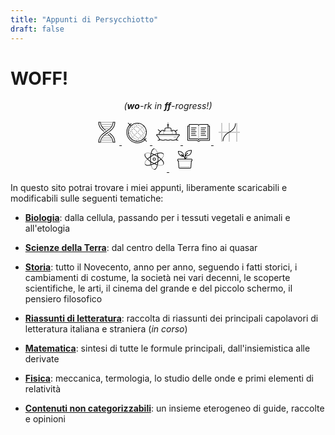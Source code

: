```yaml
---
title: "Appunti di Persycchiotto"
draft: false
---
```


# **WOFF!** 
<p align="center"><i>(<b>wo</b>-rk in <b>ff</b>-rogress!)</i></p>


<div style="margin-left: auto; margin-right:auto; width: 50%; text-align: center;">
    <a href="/biologia">
        <svg xmlns="http://www.w3.org/2000/svg" x="0px" y="0px"
     width="40" height="40"
     viewBox="0 0 80 80"
     style="fill:#000000;">    <path d="M 12.996094 7 L 13.019531 8.0234375 C 13.378531 22.722437 21.283719 31.136813 30.511719 38.132812 C 31.077719 37.718812 31.644891 37.31025 32.212891 36.90625 C 23.389891 30.28225 15.746594 22.424 15.058594 9 L 19.066406 9 C 19.787406 21.154 27.006969 28.141328 35.667969 34.486328 C 35.781969 34.407328 35.897719 34.328047 36.011719 34.248047 C 36.481719 33.922047 36.944203 33.600344 37.408203 33.277344 C 28.686203 26.947344 21.388437 20.066703 21.023438 7.9707031 L 20.992188 7 L 12.996094 7 z M 24 7 A 1 1 0 0 0 23 8 A 1 1 0 0 0 24 9 A 1 1 0 0 0 25 8 A 1 1 0 0 0 24 7 z M 28 7 A 1 1 0 0 0 27 8 A 1 1 0 0 0 28 9 A 1 1 0 0 0 29 8 A 1 1 0 0 0 28 7 z M 32 7 A 1 1 0 0 0 31 8 A 1 1 0 0 0 32 9 A 1 1 0 0 0 33 8 A 1 1 0 0 0 32 7 z M 36 7 A 1 1 0 0 0 35 8 A 1 1 0 0 0 36 9 A 1 1 0 0 0 37 8 A 1 1 0 0 0 36 7 z M 40 7 A 1 1 0 0 0 39 8 A 1 1 0 0 0 40 9 A 1 1 0 0 0 41 8 A 1 1 0 0 0 40 7 z M 44 7 A 1 1 0 0 0 43 8 A 1 1 0 0 0 44 9 A 1 1 0 0 0 45 8 A 1 1 0 0 0 44 7 z M 48 7 A 1 1 0 0 0 47 8 A 1 1 0 0 0 48 9 A 1 1 0 0 0 49 8 A 1 1 0 0 0 48 7 z M 52 7 A 1 1 0 0 0 51 8 A 1 1 0 0 0 52 9 A 1 1 0 0 0 53 8 A 1 1 0 0 0 52 7 z M 56 7 A 1 1 0 0 0 55 8 A 1 1 0 0 0 56 9 A 1 1 0 0 0 57 8 A 1 1 0 0 0 56 7 z M 59.007812 7 L 58.978516 7.9707031 C 58.761884 15.140859 56.196109 20.361137 52.308594 24.818359 C 48.421079 29.275581 43.181066 32.925986 37.720703 36.712891 C 31.858519 40.778518 25.821907 44.952917 21.160156 50.447266 C 16.498405 55.941614 13.245376 62.792912 13.021484 71.976562 L 12.996094 73 L 20.992188 73 L 21.021484 72.029297 C 21.238116 64.859141 23.803891 59.638863 27.691406 55.181641 C 31.578921 50.724419 36.820887 47.074014 42.28125 43.287109 C 48.142923 39.221489 54.178224 35.047079 58.839844 29.552734 C 63.501463 24.05839 66.754624 17.207088 66.978516 8.0234375 L 67.003906 7 L 59.007812 7 z M 60.863281 9 L 64.867188 9 C 64.440539 17.183986 61.561556 23.252032 57.314453 28.257812 C 52.882073 33.481969 47.001952 37.577198 41.140625 41.642578 C 35.679988 45.429673 30.300532 49.14916 26.185547 53.867188 C 22.256081 58.372509 19.576941 63.877916 19.136719 71 L 15.132812 71 C 15.559462 62.816014 18.43833 56.747965 22.685547 51.742188 C 27.118046 46.518036 32.997559 42.422794 38.859375 38.357422 C 44.320012 34.570327 49.701421 30.850841 53.816406 26.132812 C 57.745865 21.627501 60.42305 16.122064 60.863281 9 z M 26 14 A 1 1 0 0 0 25 15 A 1 1 0 0 0 26 16 A 1 1 0 0 0 27 15 A 1 1 0 0 0 26 14 z M 30 14 A 1 1 0 0 0 29 15 A 1 1 0 0 0 30 16 A 1 1 0 0 0 31 15 A 1 1 0 0 0 30 14 z M 34 14 A 1 1 0 0 0 33 15 A 1 1 0 0 0 34 16 A 1 1 0 0 0 35 15 A 1 1 0 0 0 34 14 z M 38 14 A 1 1 0 0 0 37 15 A 1 1 0 0 0 38 16 A 1 1 0 0 0 39 15 A 1 1 0 0 0 38 14 z M 42 14 A 1 1 0 0 0 41 15 A 1 1 0 0 0 42 16 A 1 1 0 0 0 43 15 A 1 1 0 0 0 42 14 z M 46 14 A 1 1 0 0 0 45 15 A 1 1 0 0 0 46 16 A 1 1 0 0 0 47 15 A 1 1 0 0 0 46 14 z M 50 14 A 1 1 0 0 0 49 15 A 1 1 0 0 0 50 16 A 1 1 0 0 0 51 15 A 1 1 0 0 0 50 14 z M 54 14 A 1 1 0 0 0 53 15 A 1 1 0 0 0 54 16 A 1 1 0 0 0 55 15 A 1 1 0 0 0 54 14 z M 28 21 A 1 1 0 0 0 27 22 A 1 1 0 0 0 28 23 A 1 1 0 0 0 29 22 A 1 1 0 0 0 28 21 z M 32 21 A 1 1 0 0 0 31 22 A 1 1 0 0 0 32 23 A 1 1 0 0 0 33 22 A 1 1 0 0 0 32 21 z M 36 21 A 1 1 0 0 0 35 22 A 1 1 0 0 0 36 23 A 1 1 0 0 0 37 22 A 1 1 0 0 0 36 21 z M 40 21 A 1 1 0 0 0 39 22 A 1 1 0 0 0 40 23 A 1 1 0 0 0 41 22 A 1 1 0 0 0 40 21 z M 44 21 A 1 1 0 0 0 43 22 A 1 1 0 0 0 44 23 A 1 1 0 0 0 45 22 A 1 1 0 0 0 44 21 z M 48 21 A 1 1 0 0 0 47 22 A 1 1 0 0 0 48 23 A 1 1 0 0 0 49 22 A 1 1 0 0 0 48 21 z M 52 21 A 1 1 0 0 0 51 22 A 1 1 0 0 0 52 23 A 1 1 0 0 0 53 22 A 1 1 0 0 0 52 21 z M 36 28 A 1 1 0 0 0 35 29 A 1 1 0 0 0 36 30 A 1 1 0 0 0 37 29 A 1 1 0 0 0 36 28 z M 40 28 A 1 1 0 0 0 39 29 A 1 1 0 0 0 40 30 A 1 1 0 0 0 41 29 A 1 1 0 0 0 40 28 z M 44 28 A 1 1 0 0 0 43 29 A 1 1 0 0 0 44 30 A 1 1 0 0 0 45 29 A 1 1 0 0 0 44 28 z M 49.488281 41.867188 C 48.922281 42.281188 48.355109 42.68975 47.787109 43.09375 C 56.610109 49.71775 64.253406 57.576 64.941406 71 L 60.933594 71 C 60.212594 58.846 52.993031 51.858672 44.332031 45.513672 C 44.218031 45.592672 44.102281 45.671953 43.988281 45.751953 C 43.518281 46.077953 43.055797 46.399656 42.591797 46.722656 C 51.313797 53.052656 58.611563 59.933297 58.976562 72.029297 L 59.007812 73 L 67.003906 73 L 66.980469 71.976562 C 66.621469 57.277563 58.716281 48.863188 49.488281 41.867188 z M 36 50 A 1 1 0 0 0 35 51 A 1 1 0 0 0 36 52 A 1 1 0 0 0 37 51 A 1 1 0 0 0 36 50 z M 40 50 A 1 1 0 0 0 39 51 A 1 1 0 0 0 40 52 A 1 1 0 0 0 41 51 A 1 1 0 0 0 40 50 z M 44 50 A 1 1 0 0 0 43 51 A 1 1 0 0 0 44 52 A 1 1 0 0 0 45 51 A 1 1 0 0 0 44 50 z M 28 57 A 1 1 0 0 0 27 58 A 1 1 0 0 0 28 59 A 1 1 0 0 0 29 58 A 1 1 0 0 0 28 57 z M 32 57 A 1 1 0 0 0 31 58 A 1 1 0 0 0 32 59 A 1 1 0 0 0 33 58 A 1 1 0 0 0 32 57 z M 36 57 A 1 1 0 0 0 35 58 A 1 1 0 0 0 36 59 A 1 1 0 0 0 37 58 A 1 1 0 0 0 36 57 z M 40 57 A 1 1 0 0 0 39 58 A 1 1 0 0 0 40 59 A 1 1 0 0 0 41 58 A 1 1 0 0 0 40 57 z M 44 57 A 1 1 0 0 0 43 58 A 1 1 0 0 0 44 59 A 1 1 0 0 0 45 58 A 1 1 0 0 0 44 57 z M 48 57 A 1 1 0 0 0 47 58 A 1 1 0 0 0 48 59 A 1 1 0 0 0 49 58 A 1 1 0 0 0 48 57 z M 52 57 A 1 1 0 0 0 51 58 A 1 1 0 0 0 52 59 A 1 1 0 0 0 53 58 A 1 1 0 0 0 52 57 z M 26 64 A 1 1 0 0 0 25 65 A 1 1 0 0 0 26 66 A 1 1 0 0 0 27 65 A 1 1 0 0 0 26 64 z M 30 64 A 1 1 0 0 0 29 65 A 1 1 0 0 0 30 66 A 1 1 0 0 0 31 65 A 1 1 0 0 0 30 64 z M 34 64 A 1 1 0 0 0 33 65 A 1 1 0 0 0 34 66 A 1 1 0 0 0 35 65 A 1 1 0 0 0 34 64 z M 38 64 A 1 1 0 0 0 37 65 A 1 1 0 0 0 38 66 A 1 1 0 0 0 39 65 A 1 1 0 0 0 38 64 z M 42 64 A 1 1 0 0 0 41 65 A 1 1 0 0 0 42 66 A 1 1 0 0 0 43 65 A 1 1 0 0 0 42 64 z M 46 64 A 1 1 0 0 0 45 65 A 1 1 0 0 0 46 66 A 1 1 0 0 0 47 65 A 1 1 0 0 0 46 64 z M 50 64 A 1 1 0 0 0 49 65 A 1 1 0 0 0 50 66 A 1 1 0 0 0 51 65 A 1 1 0 0 0 50 64 z M 54 64 A 1 1 0 0 0 53 65 A 1 1 0 0 0 54 66 A 1 1 0 0 0 55 65 A 1 1 0 0 0 54 64 z M 24 71 A 1 1 0 0 0 23 72 A 1 1 0 0 0 24 73 A 1 1 0 0 0 25 72 A 1 1 0 0 0 24 71 z M 28 71 A 1 1 0 0 0 27 72 A 1 1 0 0 0 28 73 A 1 1 0 0 0 29 72 A 1 1 0 0 0 28 71 z M 32 71 A 1 1 0 0 0 31 72 A 1 1 0 0 0 32 73 A 1 1 0 0 0 33 72 A 1 1 0 0 0 32 71 z M 36 71 A 1 1 0 0 0 35 72 A 1 1 0 0 0 36 73 A 1 1 0 0 0 37 72 A 1 1 0 0 0 36 71 z M 40 71 A 1 1 0 0 0 39 72 A 1 1 0 0 0 40 73 A 1 1 0 0 0 41 72 A 1 1 0 0 0 40 71 z M 44 71 A 1 1 0 0 0 43 72 A 1 1 0 0 0 44 73 A 1 1 0 0 0 45 72 A 1 1 0 0 0 44 71 z M 48 71 A 1 1 0 0 0 47 72 A 1 1 0 0 0 48 73 A 1 1 0 0 0 49 72 A 1 1 0 0 0 48 71 z M 52 71 A 1 1 0 0 0 51 72 A 1 1 0 0 0 52 73 A 1 1 0 0 0 53 72 A 1 1 0 0 0 52 71 z M 56 71 A 1 1 0 0 0 55 72 A 1 1 0 0 0 56 73 A 1 1 0 0 0 57 72 A 1 1 0 0 0 56 71 z"></path></svg>     
    </a>  
    <a href="/scienze-della-terra" style="margin-left:5px;">        
        <svg xmlns="http://www.w3.org/2000/svg" x="0px" y="0px"
     width="40" height="40"
     viewBox="0 0 80 80"
     style="fill:#000000;"><g id="surface1"><path style=" " d="M 10.707031 9.292969 L 9.292969 10.707031 L 14.566406 15.980469 C 8.644531 22.25 5 30.699219 5 40 C 5 59.320313 20.679688 75 40 75 C 49.300781 75 57.75 71.355469 64.019531 65.433594 L 69.292969 70.707031 L 70.707031 69.292969 L 65.433594 64.019531 C 66.710938 62.667969 67.890625 61.222656 68.941406 59.679688 L 67.292969 58.554688 C 66.3125 59.992188 65.207031 61.339844 64.019531 62.605469 L 61.898438 60.484375 C 66.917969 55.121094 70 47.917969 70 40 C 70 23.441406 56.558594 10 40 10 C 32.082031 10 24.878906 13.082031 19.515625 18.101563 L 17.394531 15.980469 C 18.660156 14.792969 20.007813 13.6875 21.445313 12.707031 L 20.320313 11.058594 C 18.777344 12.109375 17.332031 13.289063 15.980469 14.566406 Z M 40 12 C 40.851563 12 41.695313 12.042969 42.53125 12.121094 C 42.203125 12.292969 42 12.632813 42 13 C 42 13.550781 42.449219 14 43 14 C 43.550781 14 44 13.550781 44 13 C 44 12.710938 43.871094 12.433594 43.652344 12.246094 C 56.199219 13.875 66.121094 23.796875 67.753906 36.34375 C 67.566406 36.125 67.289063 36 67 36 C 66.449219 36 66 36.449219 66 37 C 66 37.550781 66.449219 38 67 38 C 67.367188 38 67.707031 37.796875 67.878906 37.46875 C 67.957031 38.304688 68 39.148438 68 40 C 68 55.476563 55.476563 68 40 68 C 39.148438 68 38.304688 67.957031 37.46875 67.878906 C 37.796875 67.707031 38 67.367188 38 67 C 38 66.449219 37.550781 66 37 66 C 36.449219 66 36 66.449219 36 67 C 36 67.289063 36.128906 67.566406 36.347656 67.753906 C 23.800781 66.125 13.878906 56.203125 12.246094 43.65625 C 12.433594 43.875 12.710938 44 13 44 C 13.550781 44 14 43.550781 14 43 C 14 42.449219 13.550781 42 13 42 C 12.632813 42 12.292969 42.203125 12.121094 42.53125 C 12.042969 41.695313 12 40.851563 12 40 C 12 24.523438 24.523438 12 40 12 Z M 35 14 C 34.449219 14 34 14.449219 34 15 C 34 15.550781 34.449219 16 35 16 C 35.550781 16 36 15.550781 36 15 C 36 14.449219 35.550781 14 35 14 Z M 40 15 C 39.449219 15 39 15.449219 39 16 C 39 16.550781 39.449219 17 40 17 C 40.550781 17 41 16.550781 41 16 C 41 15.449219 40.550781 15 40 15 Z M 44.191406 16.984375 C 43.640625 16.984375 43.191406 17.433594 43.191406 17.984375 C 43.191406 18.539063 43.640625 18.984375 44.191406 18.984375 C 44.742188 18.984375 45.191406 18.539063 45.191406 17.984375 C 45.191406 17.433594 44.742188 16.984375 44.191406 16.984375 Z M 15.980469 17.394531 L 18.101563 19.515625 C 13.082031 24.878906 10 32.082031 10 40 C 10 56.558594 23.441406 70 40 70 C 47.917969 70 55.121094 66.917969 60.484375 61.898438 L 62.605469 64.019531 C 56.699219 69.582031 48.757813 73 40 73 C 21.761719 73 7 58.238281 7 40 C 7 31.242188 10.417969 23.300781 15.980469 17.394531 Z M 25 18 C 24.449219 18 24 18.449219 24 19 C 24 19.550781 24.449219 20 25 20 C 25.550781 20 26 19.550781 26 19 C 26 18.449219 25.550781 18 25 18 Z M 37 18 C 36.449219 18 36 18.449219 36 19 C 36 19.550781 36.449219 20 37 20 C 37.550781 20 38 19.550781 38 19 C 38 18.449219 37.550781 18 37 18 Z M 48.191406 18.984375 C 47.640625 18.984375 47.191406 19.433594 47.191406 19.984375 C 47.191406 20.539063 47.640625 20.984375 48.191406 20.984375 C 48.742188 20.984375 49.191406 20.539063 49.191406 19.984375 C 49.191406 19.433594 48.742188 18.984375 48.191406 18.984375 Z M 30 19 C 29.449219 19 29 19.449219 29 20 C 29 20.550781 29.449219 21 30 21 C 30.550781 21 31 20.550781 31 20 C 31 19.449219 30.550781 19 30 19 Z M 52.191406 20.984375 C 51.640625 20.984375 51.191406 21.433594 51.191406 21.984375 C 51.191406 22.539063 51.640625 22.984375 52.191406 22.984375 C 52.742188 22.984375 53.191406 22.539063 53.191406 21.984375 C 53.191406 21.433594 52.742188 20.984375 52.191406 20.984375 Z M 22 21 C 21.449219 21 21 21.449219 21 22 C 21 22.550781 21.449219 23 22 23 C 22.550781 23 23 22.550781 23 22 C 23 21.449219 22.550781 21 22 21 Z M 34 21 C 33.449219 21 33 21.449219 33 22 C 33 22.550781 33.449219 23 34 23 C 34.550781 23 35 22.550781 35 22 C 35 21.449219 34.550781 21 34 21 Z M 58 21 C 57.449219 21 57 21.449219 57 22 C 57 22.550781 57.449219 23 58 23 C 58.550781 23 59 22.550781 59 22 C 59 21.449219 58.550781 21 58 21 Z M 39 22 C 38.449219 22 38 22.449219 38 23 C 38 23.550781 38.449219 24 39 24 C 39.550781 24 40 23.550781 40 23 C 40 22.449219 39.550781 22 39 22 Z M 19 24 C 18.449219 24 18 24.449219 18 25 C 18 25.550781 18.449219 26 19 26 C 19.550781 26 20 25.550781 20 25 C 20 24.449219 19.550781 24 19 24 Z M 25 24 C 24.449219 24 24 24.449219 24 25 C 24 25.550781 24.449219 26 25 26 C 25.550781 26 26 25.550781 26 25 C 26 24.449219 25.550781 24 25 24 Z M 31 24 C 30.449219 24 30 24.449219 30 25 C 30 25.550781 30.449219 26 31 26 C 31.550781 26 32 25.550781 32 25 C 32 24.449219 31.550781 24 31 24 Z M 43 24 C 42.449219 24 42 24.449219 42 25 C 42 25.550781 42.449219 26 43 26 C 43.550781 26 44 25.550781 44 25 C 44 24.449219 43.550781 24 43 24 Z M 55 24 C 54.449219 24 54 24.449219 54 25 C 54 25.550781 54.449219 26 55 26 C 55.550781 26 56 25.550781 56 25 C 56 24.449219 55.550781 24 55 24 Z M 46.191406 26.984375 C 45.640625 26.984375 45.191406 27.433594 45.191406 27.984375 C 45.191406 28.539063 45.640625 28.984375 46.191406 28.984375 C 46.742188 28.984375 47.191406 28.539063 47.191406 27.984375 C 47.191406 27.433594 46.742188 26.984375 46.191406 26.984375 Z M 28 27 C 27.449219 27 27 27.449219 27 28 C 27 28.550781 27.449219 29 28 29 C 28.550781 29 29 28.550781 29 28 C 29 27.449219 28.550781 27 28 27 Z M 52 27 C 51.449219 27 51 27.449219 51 28 C 51 28.550781 51.449219 29 52 29 C 52.550781 29 53 28.550781 53 28 C 53 27.449219 52.550781 27 52 27 Z M 58 27 C 57.449219 27 57 27.449219 57 28 C 57 28.550781 57.449219 29 58 29 C 58.550781 29 59 28.550781 59 28 C 59 27.449219 58.550781 27 58 27 Z M 20 29 C 19.449219 29 19 29.449219 19 30 C 19 30.550781 19.449219 31 20 31 C 20.550781 31 21 30.550781 21 30 C 21 29.449219 20.550781 29 20 29 Z M 25 30 C 24.449219 30 24 30.449219 24 31 C 24 31.550781 24.449219 32 25 32 C 25.550781 32 26 31.550781 26 31 C 26 30.449219 25.550781 30 25 30 Z M 31 30 C 30.449219 30 30 30.449219 30 31 C 30 31.550781 30.449219 32 31 32 C 31.550781 32 32 31.550781 32 31 C 32 30.449219 31.550781 30 31 30 Z M 49 30 C 48.449219 30 48 30.449219 48 31 C 48 31.550781 48.449219 32 49 32 C 49.550781 32 50 31.550781 50 31 C 50 30.449219 49.550781 30 49 30 Z M 60 31 C 59.449219 31 59 31.449219 59 32 C 59 32.550781 59.449219 33 60 33 C 60.550781 33 61 32.550781 61 32 C 61 31.449219 60.550781 31 60 31 Z M 15 33 C 14.449219 33 14 33.449219 14 34 C 14 34.550781 14.449219 35 15 35 C 15.550781 35 16 34.550781 16 34 C 16 33.449219 15.550781 33 15 33 Z M 22 33 C 21.449219 33 21 33.449219 21 34 C 21 34.550781 21.449219 35 22 35 C 22.550781 35 23 34.550781 23 34 C 23 33.449219 22.550781 33 22 33 Z M 34 33 C 33.449219 33 33 33.449219 33 34 C 33 34.550781 33.449219 35 34 35 C 34.550781 35 35 34.550781 35 34 C 35 33.449219 34.550781 33 34 33 Z M 46 33 C 45.449219 33 45 33.449219 45 34 C 45 34.550781 45.449219 35 46 35 C 46.550781 35 47 34.550781 47 34 C 47 33.449219 46.550781 33 46 33 Z M 52 33 C 51.449219 33 51 33.449219 51 34 C 51 34.550781 51.449219 35 52 35 C 52.550781 35 53 34.550781 53 34 C 53 33.449219 52.550781 33 52 33 Z M 62 35 C 61.449219 35 61 35.449219 61 36 C 61 36.550781 61.449219 37 62 37 C 62.550781 37 63 36.550781 63 36 C 63 35.449219 62.550781 35 62 35 Z M 19 36 C 18.449219 36 18 36.449219 18 37 C 18 37.550781 18.449219 38 19 38 C 19.550781 38 20 37.550781 20 37 C 20 36.449219 19.550781 36 19 36 Z M 37 36 C 36.449219 36 36 36.449219 36 37 C 36 37.550781 36.449219 38 37 38 C 37.550781 38 38 37.550781 38 37 C 38 36.449219 37.550781 36 37 36 Z M 43 36 C 42.449219 36 42 36.449219 42 37 C 42 37.550781 42.449219 38 43 38 C 43.550781 38 44 37.550781 44 37 C 44 36.449219 43.550781 36 43 36 Z M 55 36 C 54.449219 36 54 36.449219 54 37 C 54 37.550781 54.449219 38 55 38 C 55.550781 38 56 37.550781 56 37 C 56 36.449219 55.550781 36 55 36 Z M 23 38 C 22.449219 38 22 38.449219 22 39 C 22 39.550781 22.449219 40 23 40 C 23.550781 40 24 39.550781 24 39 C 24 38.449219 23.550781 38 23 38 Z M 16 39 C 15.449219 39 15 39.449219 15 40 C 15 40.550781 15.449219 41 16 41 C 16.550781 41 17 40.550781 17 40 C 17 39.449219 16.550781 39 16 39 Z M 40 39 C 39.449219 39 39 39.449219 39 40 C 39 40.550781 39.449219 41 40 41 C 40.550781 41 41 40.550781 41 40 C 41 39.449219 40.550781 39 40 39 Z M 64 39 C 63.449219 39 63 39.449219 63 40 C 63 40.550781 63.449219 41 64 41 C 64.550781 41 65 40.550781 65 40 C 65 39.449219 64.550781 39 64 39 Z M 57 40 C 56.449219 40 56 40.449219 56 41 C 56 41.550781 56.449219 42 57 42 C 57.550781 42 58 41.550781 58 41 C 58 40.449219 57.550781 40 57 40 Z M 25 42 C 24.449219 42 24 42.449219 24 43 C 24 43.550781 24.449219 44 25 44 C 25.550781 44 26 43.550781 26 43 C 26 42.449219 25.550781 42 25 42 Z M 37 42 C 36.449219 42 36 42.449219 36 43 C 36 43.550781 36.449219 44 37 44 C 37.550781 44 38 43.550781 38 43 C 38 42.449219 37.550781 42 37 42 Z M 43 42 C 42.449219 42 42 42.449219 42 43 C 42 43.550781 42.449219 44 43 44 C 43.550781 44 44 43.550781 44 43 C 44 42.449219 43.550781 42 43 42 Z M 61 42 C 60.449219 42 60 42.449219 60 43 C 60 43.550781 60.449219 44 61 44 C 61.550781 44 62 43.550781 62 43 C 62 42.449219 61.550781 42 61 42 Z M 18 43 C 17.449219 43 17 43.449219 17 44 C 17 44.550781 17.449219 45 18 45 C 18.550781 45 19 44.550781 19 44 C 19 43.449219 18.550781 43 18 43 Z M 28 45 C 27.449219 45 27 45.449219 27 46 C 27 46.550781 27.449219 47 28 47 C 28.550781 47 29 46.550781 29 46 C 29 45.449219 28.550781 45 28 45 Z M 34 45 C 33.449219 45 33 45.449219 33 46 C 33 46.550781 33.449219 47 34 47 C 34.550781 47 35 46.550781 35 46 C 35 45.449219 34.550781 45 34 45 Z M 46 45 C 45.449219 45 45 45.449219 45 46 C 45 46.550781 45.449219 47 46 47 C 46.550781 47 47 46.550781 47 46 C 47 45.449219 46.550781 45 46 45 Z M 58 45 C 57.449219 45 57 45.449219 57 46 C 57 46.550781 57.449219 47 58 47 C 58.550781 47 59 46.550781 59 46 C 59 45.449219 58.550781 45 58 45 Z M 65 45 C 64.449219 45 64 45.449219 64 46 C 64 46.550781 64.449219 47 65 47 C 65.550781 47 66 46.550781 66 46 C 66 45.449219 65.550781 45 65 45 Z M 20 47 C 19.449219 47 19 47.449219 19 48 C 19 48.550781 19.449219 49 20 49 C 20.550781 49 21 48.550781 21 48 C 21 47.449219 20.550781 47 20 47 Z M 31 48 C 30.449219 48 30 48.449219 30 49 C 30 49.550781 30.449219 50 31 50 C 31.550781 50 32 49.550781 32 49 C 32 48.449219 31.550781 48 31 48 Z M 49 48 C 48.449219 48 48 48.449219 48 49 C 48 49.550781 48.449219 50 49 50 C 49.550781 50 50 49.550781 50 49 C 50 48.449219 49.550781 48 49 48 Z M 55 48 C 54.449219 48 54 48.449219 54 49 C 54 49.550781 54.449219 50 55 50 C 55.550781 50 56 49.550781 56 49 C 56 48.449219 55.550781 48 55 48 Z M 60 49 C 59.449219 49 59 49.449219 59 50 C 59 50.550781 59.449219 51 60 51 C 60.550781 51 61 50.550781 61 50 C 61 49.449219 60.550781 49 60 49 Z M 22 51 C 21.449219 51 21 51.449219 21 52 C 21 52.550781 21.449219 53 22 53 C 22.550781 53 23 52.550781 23 52 C 23 51.449219 22.550781 51 22 51 Z M 28 51 C 27.449219 51 27 51.449219 27 52 C 27 52.550781 27.449219 53 28 53 C 28.550781 53 29 52.550781 29 52 C 29 51.449219 28.550781 51 28 51 Z M 52 51 C 51.449219 51 51 51.449219 51 52 C 51 52.550781 51.449219 53 52 53 C 52.550781 53 53 52.550781 53 52 C 53 51.449219 52.550781 51 52 51 Z M 33.808594 51.015625 C 33.257813 51.015625 32.808594 51.460938 32.808594 52.015625 C 32.808594 52.566406 33.257813 53.015625 33.808594 53.015625 C 34.359375 53.015625 34.808594 52.566406 34.808594 52.015625 C 34.808594 51.460938 34.359375 51.015625 33.808594 51.015625 Z M 25 54 C 24.449219 54 24 54.449219 24 55 C 24 55.550781 24.449219 56 25 56 C 25.550781 56 26 55.550781 26 55 C 26 54.449219 25.550781 54 25 54 Z M 37 54 C 36.449219 54 36 54.449219 36 55 C 36 55.550781 36.449219 56 37 56 C 37.550781 56 38 55.550781 38 55 C 38 54.449219 37.550781 54 37 54 Z M 49 54 C 48.449219 54 48 54.449219 48 55 C 48 55.550781 48.449219 56 49 56 C 49.550781 56 50 55.550781 50 55 C 50 54.449219 49.550781 54 49 54 Z M 55 54 C 54.449219 54 54 54.449219 54 55 C 54 55.550781 54.449219 56 55 56 C 55.550781 56 56 55.550781 56 55 C 56 54.449219 55.550781 54 55 54 Z M 61 54 C 60.449219 54 60 54.449219 60 55 C 60 55.550781 60.449219 56 61 56 C 61.550781 56 62 55.550781 62 55 C 62 54.449219 61.550781 54 61 54 Z M 41 56 C 40.449219 56 40 56.449219 40 57 C 40 57.550781 40.449219 58 41 58 C 41.550781 58 42 57.550781 42 57 C 42 56.449219 41.550781 56 41 56 Z M 22 57 C 21.449219 57 21 57.449219 21 58 C 21 58.550781 21.449219 59 22 59 C 22.550781 59 23 58.550781 23 58 C 23 57.449219 22.550781 57 22 57 Z M 46 57 C 45.449219 57 45 57.449219 45 58 C 45 58.550781 45.449219 59 46 59 C 46.550781 59 47 58.550781 47 58 C 47 57.449219 46.550781 57 46 57 Z M 58 57 C 57.449219 57 57 57.449219 57 58 C 57 58.550781 57.449219 59 58 59 C 58.550781 59 59 58.550781 59 58 C 59 57.449219 58.550781 57 58 57 Z M 27.808594 57.015625 C 27.257813 57.015625 26.808594 57.460938 26.808594 58.015625 C 26.808594 58.566406 27.257813 59.015625 27.808594 59.015625 C 28.359375 59.015625 28.808594 58.566406 28.808594 58.015625 C 28.808594 57.460938 28.359375 57.015625 27.808594 57.015625 Z M 50 59 C 49.449219 59 49 59.449219 49 60 C 49 60.550781 49.449219 61 50 61 C 50.550781 61 51 60.550781 51 60 C 51 59.449219 50.550781 59 50 59 Z M 31.808594 59.015625 C 31.257813 59.015625 30.808594 59.460938 30.808594 60.015625 C 30.808594 60.566406 31.257813 61.015625 31.808594 61.015625 C 32.359375 61.015625 32.808594 60.566406 32.808594 60.015625 C 32.808594 59.460938 32.359375 59.015625 31.808594 59.015625 Z M 43 60 C 42.449219 60 42 60.449219 42 61 C 42 61.550781 42.449219 62 43 62 C 43.550781 62 44 61.550781 44 61 C 44 60.449219 43.550781 60 43 60 Z M 55 60 C 54.449219 60 54 60.449219 54 61 C 54 61.550781 54.449219 62 55 62 C 55.550781 62 56 61.550781 56 61 C 56 60.449219 55.550781 60 55 60 Z M 35.808594 61.015625 C 35.257813 61.015625 34.808594 61.460938 34.808594 62.015625 C 34.808594 62.566406 35.257813 63.015625 35.808594 63.015625 C 36.359375 63.015625 36.808594 62.566406 36.808594 62.015625 C 36.808594 61.460938 36.359375 61.015625 35.808594 61.015625 Z M 40 63 C 39.449219 63 39 63.449219 39 64 C 39 64.550781 39.449219 65 40 65 C 40.550781 65 41 64.550781 41 64 C 41 63.449219 40.550781 63 40 63 Z M 45 64 C 44.449219 64 44 64.449219 44 65 C 44 65.550781 44.449219 66 45 66 C 45.550781 66 46 65.550781 46 65 C 46 64.449219 45.550781 64 45 64 Z "></path></g></svg>          
    </a>
    <a href="/storia" style="margin-left:5px;">        
        <svg xmlns="http://www.w3.org/2000/svg" x="0px" y="0px"
     width="40" height="40"
     viewBox="0 0 80 80"
     style="fill:#000000;"><g id="surface1"><path style=" " d="M 40 8 C 39.449219 8 39 8.449219 39 9 C 39 9.550781 39.449219 10 40 10 C 40.550781 10 41 9.550781 41 9 C 41 8.449219 40.550781 8 40 8 Z M 39 12 L 39 15 L 37 15 L 37 17 L 39 17 L 39 19 L 38 19 L 38 21 L 39 21 L 39 25 L 34 25 C 31.25 25 29 27.25 29 30 L 29 35 L 27 35 L 27 33 L 19.585938 33 L 15.953125 36.632813 L 8.65625 30.25 L 7.34375 31.75 L 14.535156 38.046875 L 11 41.585938 L 11 46 L 3 46 L 3 52 L 5.054688 52 L 12.609375 63.6875 C 12.273438 63.816406 11.945313 63.945313 11.628906 64.074219 C 10.378906 64.574219 9.277344 65 8 65 C 7.640625 64.996094 7.304688 65.183594 7.121094 65.496094 C 6.941406 65.808594 6.941406 66.191406 7.121094 66.503906 C 7.304688 66.816406 7.640625 67.003906 8 67 C 9.722656 67 11.121094 66.425781 12.371094 65.925781 C 13.621094 65.425781 14.722656 65 16 65 C 17.277344 65 18.378906 65.425781 19.628906 65.925781 C 20.878906 66.425781 22.277344 67 24 67 C 25.722656 67 27.121094 66.425781 28.371094 65.925781 C 29.621094 65.425781 30.722656 65 32 65 C 33.277344 65 34.378906 65.425781 35.628906 65.925781 C 36.878906 66.425781 38.277344 67 40 67 C 41.722656 67 43.121094 66.425781 44.371094 65.925781 C 45.621094 65.425781 46.722656 65 48 65 C 49.277344 65 50.378906 65.425781 51.628906 65.925781 C 52.878906 66.425781 54.277344 67 56 67 C 57.722656 67 59.121094 66.425781 60.371094 65.925781 C 61.621094 65.425781 62.722656 65 64 65 C 65.277344 65 66.378906 65.425781 67.628906 65.925781 C 68.878906 66.425781 70.277344 67 72 67 C 72.359375 67.003906 72.695313 66.816406 72.878906 66.503906 C 73.058594 66.191406 73.058594 65.808594 72.878906 65.496094 C 72.695313 65.183594 72.359375 64.996094 72 65 C 70.722656 65 69.621094 64.574219 68.371094 64.074219 C 68.054688 63.945313 67.726563 63.816406 67.390625 63.6875 L 74.945313 52 L 77 52 L 77 46 L 67 46 L 67 39.585938 L 64.613281 37.199219 L 71.015625 33.359375 L 69.984375 31.640625 L 63.15625 35.742188 L 60.414063 33 L 53 33 L 53 35 L 51 35 L 51 30 C 51 27.25 48.75 25 46 25 L 41 25 L 41 21 L 42 21 L 42 19 L 41 19 L 41 17 L 43 17 L 43 15 L 41 15 L 41 12 Z M 34 27 L 46 27 C 47.667969 27 49 28.332031 49 30 L 49 37 L 55 37 L 55 35 L 59.585938 35 L 65 40.414063 L 65 46 L 13 46 L 13 42.414063 L 20.414063 35 L 25 35 L 25 37 L 31 37 L 31 30 C 31 28.332031 32.332031 27 34 27 Z M 34 35 C 33.449219 35 33 35.449219 33 36 C 33 36.550781 33.449219 37 34 37 C 34.550781 37 35 36.550781 35 36 C 35 35.449219 34.550781 35 34 35 Z M 38 35 C 37.449219 35 37 35.449219 37 36 C 37 36.550781 37.449219 37 38 37 C 38.550781 37 39 36.550781 39 36 C 39 35.449219 38.550781 35 38 35 Z M 42 35 C 41.449219 35 41 35.449219 41 36 C 41 36.550781 41.449219 37 42 37 C 42.550781 37 43 36.550781 43 36 C 43 35.449219 42.550781 35 42 35 Z M 46 35 C 45.449219 35 45 35.449219 45 36 C 45 36.550781 45.449219 37 46 37 C 46.550781 37 47 36.550781 47 36 C 47 35.449219 46.550781 35 46 35 Z M 26 39 C 25.449219 39 25 39.449219 25 40 C 25 40.550781 25.449219 41 26 41 C 26.550781 41 27 40.550781 27 40 C 27 39.449219 26.550781 39 26 39 Z M 54 39 C 53.449219 39 53 39.449219 53 40 C 53 40.550781 53.449219 41 54 41 C 54.550781 41 55 40.550781 55 40 C 55 39.449219 54.550781 39 54 39 Z M 26 43 C 25.449219 43 25 43.449219 25 44 C 25 44.550781 25.449219 45 26 45 C 26.550781 45 27 44.550781 27 44 C 27 43.449219 26.550781 43 26 43 Z M 54 43 C 53.449219 43 53 43.449219 53 44 C 53 44.550781 53.449219 45 54 45 C 54.550781 45 55 44.550781 55 44 C 55 43.449219 54.550781 43 54 43 Z M 5 48 L 75 48 L 75 50 L 73.855469 50 L 65.375 63.128906 C 64.9375 63.054688 64.484375 63 64 63 C 62.277344 63 60.878906 63.574219 59.628906 64.074219 C 58.378906 64.574219 57.277344 65 56 65 C 54.722656 65 53.621094 64.574219 52.371094 64.074219 C 51.121094 63.574219 49.722656 63 48 63 C 46.277344 63 44.878906 63.574219 43.628906 64.074219 C 42.378906 64.574219 41.277344 65 40 65 C 38.722656 65 37.621094 64.574219 36.371094 64.074219 C 35.121094 63.574219 33.722656 63 32 63 C 30.277344 63 28.878906 63.574219 27.628906 64.074219 C 26.378906 64.574219 25.277344 65 24 65 C 22.722656 65 21.621094 64.574219 20.371094 64.074219 C 19.121094 63.574219 17.722656 63 16 63 C 15.515625 63 15.0625 63.054688 14.625 63.128906 L 6.144531 50 L 5 50 Z M 10 50 C 9.449219 50 9 50.449219 9 51 C 9 51.550781 9.449219 52 10 52 C 10.550781 52 11 51.550781 11 51 C 11 50.449219 10.550781 50 10 50 Z M 14 50 C 13.449219 50 13 50.449219 13 51 C 13 51.550781 13.449219 52 14 52 C 14.550781 52 15 51.550781 15 51 C 15 50.449219 14.550781 50 14 50 Z M 18 50 C 17.449219 50 17 50.449219 17 51 C 17 51.550781 17.449219 52 18 52 C 18.550781 52 19 51.550781 19 51 C 19 50.449219 18.550781 50 18 50 Z M 22 50 C 21.449219 50 21 50.449219 21 51 C 21 51.550781 21.449219 52 22 52 C 22.550781 52 23 51.550781 23 51 C 23 50.449219 22.550781 50 22 50 Z M 26 50 C 25.449219 50 25 50.449219 25 51 C 25 51.550781 25.449219 52 26 52 C 26.550781 52 27 51.550781 27 51 C 27 50.449219 26.550781 50 26 50 Z M 30 50 C 29.449219 50 29 50.449219 29 51 C 29 51.550781 29.449219 52 30 52 C 30.550781 52 31 51.550781 31 51 C 31 50.449219 30.550781 50 30 50 Z M 34 50 C 33.449219 50 33 50.449219 33 51 C 33 51.550781 33.449219 52 34 52 C 34.550781 52 35 51.550781 35 51 C 35 50.449219 34.550781 50 34 50 Z M 38 50 C 37.449219 50 37 50.449219 37 51 C 37 51.550781 37.449219 52 38 52 C 38.550781 52 39 51.550781 39 51 C 39 50.449219 38.550781 50 38 50 Z M 42 50 C 41.449219 50 41 50.449219 41 51 C 41 51.550781 41.449219 52 42 52 C 42.550781 52 43 51.550781 43 51 C 43 50.449219 42.550781 50 42 50 Z M 46 50 C 45.449219 50 45 50.449219 45 51 C 45 51.550781 45.449219 52 46 52 C 46.550781 52 47 51.550781 47 51 C 47 50.449219 46.550781 50 46 50 Z M 50 50 C 49.449219 50 49 50.449219 49 51 C 49 51.550781 49.449219 52 50 52 C 50.550781 52 51 51.550781 51 51 C 51 50.449219 50.550781 50 50 50 Z M 54 50 C 53.449219 50 53 50.449219 53 51 C 53 51.550781 53.449219 52 54 52 C 54.550781 52 55 51.550781 55 51 C 55 50.449219 54.550781 50 54 50 Z M 58 50 C 57.449219 50 57 50.449219 57 51 C 57 51.550781 57.449219 52 58 52 C 58.550781 52 59 51.550781 59 51 C 59 50.449219 58.550781 50 58 50 Z M 62 50 C 61.449219 50 61 50.449219 61 51 C 61 51.550781 61.449219 52 62 52 C 62.550781 52 63 51.550781 63 51 C 63 50.449219 62.550781 50 62 50 Z M 66 50 C 65.449219 50 65 50.449219 65 51 C 65 51.550781 65.449219 52 66 52 C 66.550781 52 67 51.550781 67 51 C 67 50.449219 66.550781 50 66 50 Z M 70 50 C 69.449219 50 69 50.449219 69 51 C 69 51.550781 69.449219 52 70 52 C 70.550781 52 71 51.550781 71 51 C 71 50.449219 70.550781 50 70 50 Z M 60 55 C 59.449219 55 59 55.449219 59 56 C 59 56.550781 59.449219 57 60 57 C 60.550781 57 61 56.550781 61 56 C 61 55.449219 60.550781 55 60 55 Z M 64 55 C 63.449219 55 63 55.449219 63 56 C 63 56.550781 63.449219 57 64 57 C 64.550781 57 65 56.550781 65 56 C 65 55.449219 64.550781 55 64 55 Z "></path></g></svg>                   
    </a>
    <a href="/riassunti" style="margin-left:5px;">
        <svg xmlns="http://www.w3.org/2000/svg" x="0px" y="0px"
     width="40" height="40"
     viewBox="0 0 80 80"
     style="fill:#000000;"><g id="surface1"><path style=" " d="M 9 14 L 9 19 L 6 19 C 4.90625 19 4 19.90625 4 21 L 4 65 C 4 66.09375 4.90625 67 6 67 L 35.011719 67 C 36.0625 68.730469 37.832031 70 40 70 C 42.167969 70 43.9375 68.730469 44.988281 67 L 74 67 C 75.09375 67 76 66.09375 76 65 L 76 21 C 76 19.90625 75.09375 19 74 19 L 71 19 L 71 14 L 44 14 C 42.324219 14 40.910156 14.886719 40 16.160156 C 39.089844 14.886719 37.675781 14 36 14 Z M 11 16 L 36 16 C 37.667969 16 39 17.332031 39 19 L 41 19 C 41 17.332031 42.332031 16 44 16 L 69 16 L 69 60 L 44 60 C 42.324219 60 40.910156 60.886719 40 62.160156 C 39.089844 60.886719 37.675781 60 36 60 L 11 60 Z M 6 21 L 9 21 L 9 62 L 36 62 C 37.667969 62 39 63.332031 39 65 L 41 65 C 41 63.332031 42.332031 62 44 62 L 71 62 L 71 21 L 74 21 L 74 65 L 43.921875 65 L 43.660156 65.597656 C 43.042969 67.011719 41.648438 68 40 68 C 38.351563 68 36.957031 67.011719 36.339844 65.597656 L 36.078125 65 L 6 65 Z M 40 21 C 39.449219 21 39 21.449219 39 22 C 39 22.550781 39.449219 23 40 23 C 40.550781 23 41 22.550781 41 22 C 41 21.449219 40.550781 21 40 21 Z M 16 25 L 16 27 L 33 27 L 33 25 Z M 40 25 C 39.449219 25 39 25.449219 39 26 C 39 26.550781 39.449219 27 40 27 C 40.550781 27 41 26.550781 41 26 C 41 25.449219 40.550781 25 40 25 Z M 47 25 L 47 27 L 64 27 L 64 25 Z M 40 29 C 39.449219 29 39 29.449219 39 30 C 39 30.550781 39.449219 31 40 31 C 40.550781 31 41 30.550781 41 30 C 41 29.449219 40.550781 29 40 29 Z M 16 31 L 16 33 L 30 33 L 30 31 Z M 47 31 L 47 33 L 61 33 L 61 31 Z M 40 33 C 39.449219 33 39 33.449219 39 34 C 39 34.550781 39.449219 35 40 35 C 40.550781 35 41 34.550781 41 34 C 41 33.449219 40.550781 33 40 33 Z M 16 37 L 16 39 L 33 39 L 33 37 Z M 40 37 C 39.449219 37 39 37.449219 39 38 C 39 38.550781 39.449219 39 40 39 C 40.550781 39 41 38.550781 41 38 C 41 37.449219 40.550781 37 40 37 Z M 47 37 L 47 39 L 64 39 L 64 37 Z M 40 41 C 39.449219 41 39 41.449219 39 42 C 39 42.550781 39.449219 43 40 43 C 40.550781 43 41 42.550781 41 42 C 41 41.449219 40.550781 41 40 41 Z M 16 43 L 16 45 L 30 45 L 30 43 Z M 47 43 L 47 45 L 61 45 L 61 43 Z M 40 45 C 39.449219 45 39 45.449219 39 46 C 39 46.550781 39.449219 47 40 47 C 40.550781 47 41 46.550781 41 46 C 41 45.449219 40.550781 45 40 45 Z M 16 49 L 16 51 L 33 51 L 33 49 Z M 40 49 C 39.449219 49 39 49.449219 39 50 C 39 50.550781 39.449219 51 40 51 C 40.550781 51 41 50.550781 41 50 C 41 49.449219 40.550781 49 40 49 Z M 47 49 L 47 51 L 64 51 L 64 49 Z M 40 53 C 39.449219 53 39 53.449219 39 54 C 39 54.550781 39.449219 55 40 55 C 40.550781 55 41 54.550781 41 54 C 41 53.449219 40.550781 53 40 53 Z M 40 57 C 39.449219 57 39 57.449219 39 58 C 39 58.550781 39.449219 59 40 59 C 40.550781 59 41 58.550781 41 58 C 41 57.449219 40.550781 57 40 57 Z "></path></g></svg>          
    </a>
    <a href="/matematica" style="margin-left:5px;">
        <svg xmlns="http://www.w3.org/2000/svg" x="0px" y="0px"
     width="40" height="40"
     viewBox="0 0 80 80"
     style="fill:#000000;">    <path style="line-height:normal;text-indent:0;text-align:start;text-decoration-line:none;text-decoration-style:solid;text-decoration-color:#000;text-transform:none;block-progression:tb;isolation:auto;mix-blend-mode:normal" d="M 59.984375 10.986328 A 1.0001 1.0001 0 0 0 59 12 C 59 30.557359 39.599609 39.083984 39.599609 39.083984 C 39.599609 39.083984 38.499285 39.573909 36.847656 40.529297 A 1 1 0 0 0 37 40 A 1 1 0 0 0 36 39 A 1 1 0 0 0 35 40 A 1 1 0 0 0 36 41 A 1 1 0 0 0 36.0625 40.996094 C 30.178579 44.574296 19 53.297521 19 68 A 1.0001 1.0001 0 1 0 21 68 C 21 49.442641 40.400391 40.916016 40.400391 40.916016 C 40.400391 40.916016 41.500715 40.426091 43.152344 39.470703 A 1 1 0 0 0 43 40 A 1 1 0 0 0 44 41 A 1 1 0 0 0 45 40 A 1 1 0 0 0 44 39 A 1 1 0 0 0 43.9375 39.003906 C 49.821421 35.425704 61 26.702479 61 12 A 1.0001 1.0001 0 0 0 59.984375 10.986328 z M 16 11 A 1 1 0 0 0 15 12 A 1 1 0 0 0 16 13 A 1 1 0 0 0 17 12 A 1 1 0 0 0 16 11 z M 40 11 A 1 1 0 0 0 39 12 A 1 1 0 0 0 40 13 A 1 1 0 0 0 41 12 A 1 1 0 0 0 40 11 z M 64 11 A 1 1 0 0 0 63 12 A 1 1 0 0 0 64 13 A 1 1 0 0 0 65 12 A 1 1 0 0 0 64 11 z M 16 15 A 1 1 0 0 0 15 16 A 1 1 0 0 0 16 17 A 1 1 0 0 0 17 16 A 1 1 0 0 0 16 15 z M 40 15 A 1 1 0 0 0 39 16 A 1 1 0 0 0 40 17 A 1 1 0 0 0 41 16 A 1 1 0 0 0 40 15 z M 64 15 A 1 1 0 0 0 63 16 A 1 1 0 0 0 64 17 A 1 1 0 0 0 65 16 A 1 1 0 0 0 64 15 z M 16 19 A 1 1 0 0 0 15 20 A 1 1 0 0 0 16 21 A 1 1 0 0 0 17 20 A 1 1 0 0 0 16 19 z M 40 19 A 1 1 0 0 0 39 20 A 1 1 0 0 0 40 21 A 1 1 0 0 0 41 20 A 1 1 0 0 0 40 19 z M 64 19 A 1 1 0 0 0 63 20 A 1 1 0 0 0 64 21 A 1 1 0 0 0 65 20 A 1 1 0 0 0 64 19 z M 16 23 A 1 1 0 0 0 15 24 A 1 1 0 0 0 16 25 A 1 1 0 0 0 17 24 A 1 1 0 0 0 16 23 z M 40 23 A 1 1 0 0 0 39 24 A 1 1 0 0 0 40 25 A 1 1 0 0 0 41 24 A 1 1 0 0 0 40 23 z M 64 23 A 1 1 0 0 0 63 24 A 1 1 0 0 0 64 25 A 1 1 0 0 0 65 24 A 1 1 0 0 0 64 23 z M 16 27 A 1 1 0 0 0 15 28 A 1 1 0 0 0 16 29 A 1 1 0 0 0 17 28 A 1 1 0 0 0 16 27 z M 40 27 A 1 1 0 0 0 39 28 A 1 1 0 0 0 40 29 A 1 1 0 0 0 41 28 A 1 1 0 0 0 40 27 z M 64 27 A 1 1 0 0 0 63 28 A 1 1 0 0 0 64 29 A 1 1 0 0 0 65 28 A 1 1 0 0 0 64 27 z M 16 31 A 1 1 0 0 0 15 32 A 1 1 0 0 0 16 33 A 1 1 0 0 0 17 32 A 1 1 0 0 0 16 31 z M 40 31 A 1 1 0 0 0 39 32 A 1 1 0 0 0 40 33 A 1 1 0 0 0 41 32 A 1 1 0 0 0 40 31 z M 64 31 A 1 1 0 0 0 63 32 A 1 1 0 0 0 64 33 A 1 1 0 0 0 65 32 A 1 1 0 0 0 64 31 z M 16 35 A 1 1 0 0 0 15 36 A 1 1 0 0 0 16 37 A 1 1 0 0 0 17 36 A 1 1 0 0 0 16 35 z M 40 35 A 1 1 0 0 0 39 36 A 1 1 0 0 0 40 37 A 1 1 0 0 0 41 36 A 1 1 0 0 0 40 35 z M 64 35 A 1 1 0 0 0 63 36 A 1 1 0 0 0 64 37 A 1 1 0 0 0 65 36 A 1 1 0 0 0 64 35 z M 8 39 A 1 1 0 0 0 7 40 A 1 1 0 0 0 8 41 A 1 1 0 0 0 9 40 A 1 1 0 0 0 8 39 z M 12 39 A 1 1 0 0 0 11 40 A 1 1 0 0 0 12 41 A 1 1 0 0 0 13 40 A 1 1 0 0 0 12 39 z M 16 39 A 1 1 0 0 0 15 40 A 1 1 0 0 0 16 41 A 1 1 0 0 0 17 40 A 1 1 0 0 0 16 39 z M 20 39 A 1 1 0 0 0 19 40 A 1 1 0 0 0 20 41 A 1 1 0 0 0 21 40 A 1 1 0 0 0 20 39 z M 24 39 A 1 1 0 0 0 23 40 A 1 1 0 0 0 24 41 A 1 1 0 0 0 25 40 A 1 1 0 0 0 24 39 z M 28 39 A 1 1 0 0 0 27 40 A 1 1 0 0 0 28 41 A 1 1 0 0 0 29 40 A 1 1 0 0 0 28 39 z M 32 39 A 1 1 0 0 0 31 40 A 1 1 0 0 0 32 41 A 1 1 0 0 0 33 40 A 1 1 0 0 0 32 39 z M 48 39 A 1 1 0 0 0 47 40 A 1 1 0 0 0 48 41 A 1 1 0 0 0 49 40 A 1 1 0 0 0 48 39 z M 52 39 A 1 1 0 0 0 51 40 A 1 1 0 0 0 52 41 A 1 1 0 0 0 53 40 A 1 1 0 0 0 52 39 z M 56 39 A 1 1 0 0 0 55 40 A 1 1 0 0 0 56 41 A 1 1 0 0 0 57 40 A 1 1 0 0 0 56 39 z M 60 39 A 1 1 0 0 0 59 40 A 1 1 0 0 0 60 41 A 1 1 0 0 0 61 40 A 1 1 0 0 0 60 39 z M 64 39 A 1 1 0 0 0 63 40 A 1 1 0 0 0 64 41 A 1 1 0 0 0 65 40 A 1 1 0 0 0 64 39 z M 68 39 A 1 1 0 0 0 67 40 A 1 1 0 0 0 68 41 A 1 1 0 0 0 69 40 A 1 1 0 0 0 68 39 z M 72 39 A 1 1 0 0 0 71 40 A 1 1 0 0 0 72 41 A 1 1 0 0 0 73 40 A 1 1 0 0 0 72 39 z M 16 43 A 1 1 0 0 0 15 44 A 1 1 0 0 0 16 45 A 1 1 0 0 0 17 44 A 1 1 0 0 0 16 43 z M 40 43 A 1 1 0 0 0 39 44 A 1 1 0 0 0 40 45 A 1 1 0 0 0 41 44 A 1 1 0 0 0 40 43 z M 64 43 A 1 1 0 0 0 63 44 A 1 1 0 0 0 64 45 A 1 1 0 0 0 65 44 A 1 1 0 0 0 64 43 z M 16 47 A 1 1 0 0 0 15 48 A 1 1 0 0 0 16 49 A 1 1 0 0 0 17 48 A 1 1 0 0 0 16 47 z M 40 47 A 1 1 0 0 0 39 48 A 1 1 0 0 0 40 49 A 1 1 0 0 0 41 48 A 1 1 0 0 0 40 47 z M 64 47 A 1 1 0 0 0 63 48 A 1 1 0 0 0 64 49 A 1 1 0 0 0 65 48 A 1 1 0 0 0 64 47 z M 16 51 A 1 1 0 0 0 15 52 A 1 1 0 0 0 16 53 A 1 1 0 0 0 17 52 A 1 1 0 0 0 16 51 z M 40 51 A 1 1 0 0 0 39 52 A 1 1 0 0 0 40 53 A 1 1 0 0 0 41 52 A 1 1 0 0 0 40 51 z M 64 51 A 1 1 0 0 0 63 52 A 1 1 0 0 0 64 53 A 1 1 0 0 0 65 52 A 1 1 0 0 0 64 51 z M 16 55 A 1 1 0 0 0 15 56 A 1 1 0 0 0 16 57 A 1 1 0 0 0 17 56 A 1 1 0 0 0 16 55 z M 40 55 A 1 1 0 0 0 39 56 A 1 1 0 0 0 40 57 A 1 1 0 0 0 41 56 A 1 1 0 0 0 40 55 z M 64 55 A 1 1 0 0 0 63 56 A 1 1 0 0 0 64 57 A 1 1 0 0 0 65 56 A 1 1 0 0 0 64 55 z M 16 59 A 1 1 0 0 0 15 60 A 1 1 0 0 0 16 61 A 1 1 0 0 0 17 60 A 1 1 0 0 0 16 59 z M 40 59 A 1 1 0 0 0 39 60 A 1 1 0 0 0 40 61 A 1 1 0 0 0 41 60 A 1 1 0 0 0 40 59 z M 64 59 A 1 1 0 0 0 63 60 A 1 1 0 0 0 64 61 A 1 1 0 0 0 65 60 A 1 1 0 0 0 64 59 z M 16 63 A 1 1 0 0 0 15 64 A 1 1 0 0 0 16 65 A 1 1 0 0 0 17 64 A 1 1 0 0 0 16 63 z M 40 63 A 1 1 0 0 0 39 64 A 1 1 0 0 0 40 65 A 1 1 0 0 0 41 64 A 1 1 0 0 0 40 63 z M 64 63 A 1 1 0 0 0 63 64 A 1 1 0 0 0 64 65 A 1 1 0 0 0 65 64 A 1 1 0 0 0 64 63 z M 16 67 A 1 1 0 0 0 15 68 A 1 1 0 0 0 16 69 A 1 1 0 0 0 17 68 A 1 1 0 0 0 16 67 z M 40 67 A 1 1 0 0 0 39 68 A 1 1 0 0 0 40 69 A 1 1 0 0 0 41 68 A 1 1 0 0 0 40 67 z M 64 67 A 1 1 0 0 0 63 68 A 1 1 0 0 0 64 69 A 1 1 0 0 0 65 68 A 1 1 0 0 0 64 67 z"></path></svg>  
    </a>
    <a href="/fisica" style="margin-left:5px;">
        <svg xmlns="http://www.w3.org/2000/svg" x="0px" y="0px"
     width="40" height="40"
     viewBox="0 0 80 80"
     style="fill:#000000;">    <path style="line-height:normal;text-indent:0;text-align:start;text-decoration-line:none;text-decoration-style:solid;text-decoration-color:#000;text-transform:none;block-progression:tb;isolation:auto;mix-blend-mode:normal" d="M 39.976562 6 A 1.0001 1.0001 0 0 0 39.880859 6.0058594 C 37.945988 6.0502931 36.275804 6.8800972 34.947266 8.1113281 C 33.592935 9.3664616 32.548438 11.022863 31.703125 12.802734 C 30.012499 16.362476 29.116201 20.456897 28.595703 22.964844 C 28.004444 25.813497 27.564563 28.728854 27.277344 31.675781 C 23.865982 33.945013 20.85282 36.293944 18.302734 38.634766 C 16.569564 36.962195 14.554835 34.819764 13.087891 32.556641 C 12.116246 31.057639 11.392784 29.514103 11.117188 28.064453 C 10.848524 26.651274 10.980089 25.350918 11.683594 24.09375 A 1.0001 1.0001 0 0 0 10.871094 22.492188 A 1.0001 1.0001 0 0 0 9.90625 23.183594 C 8.9907361 24.862314 8.8200866 26.689812 9.1523438 28.4375 C 9.4974347 30.252694 10.344598 32.003658 11.408203 33.644531 C 13.535414 36.926278 16.556691 39.793025 18.529297 41.585938 C 21.247081 44.055921 24.189528 46.353802 27.291016 48.453125 C 27.594728 51.527637 28.062488 54.568863 28.703125 57.537109 C 26.93145 58.029037 25.245878 58.400829 23.671875 58.644531 C 20.577 59.123711 17.911748 59.111159 15.878906 58.640625 C 13.896193 58.181688 12.557966 57.325454 11.792969 56.09375 A 1.0001 1.0001 0 0 0 10.871094 55.509766 A 1.0001 1.0001 0 0 0 10.132812 57.199219 C 11.240303 58.940859 13.117894 60.055188 15.427734 60.589844 C 17.820299 61.143648 20.710765 61.125083 23.978516 60.619141 C 28.650177 59.895827 34.108266 58.145762 39.900391 55.480469 C 42.866633 56.815574 45.890603 57.974897 48.935547 58.927734 C 48.39634 61.207037 47.622433 63.953961 46.490234 66.337891 C 45.714673 67.970895 44.774373 69.42004 43.693359 70.421875 C 42.612346 71.42371 41.43424 71.989895 39.992188 72 A 1.0001 1.0001 0 1 0 40 74 A 1.0001 1.0001 0 0 0 40.007812 74 C 40.013096 73.999963 40.018158 74.000049 40.023438 74 A 1.0001 1.0001 0 0 0 40.119141 73.994141 C 42.054012 73.949702 43.724196 73.119902 45.052734 71.888672 C 46.407065 70.633538 47.451562 68.977137 48.296875 67.197266 C 49.987501 63.637524 50.883799 59.543103 51.404297 57.035156 A 1.0001 1.0001 0 0 0 51.404297 57.033203 C 51.995323 54.184713 52.434877 51.269757 52.722656 48.322266 C 56.133192 46.053795 59.147853 43.707232 61.697266 41.367188 C 63.421227 43.027786 65.394988 45.12048 66.849609 47.337891 C 67.843699 48.853271 68.585885 50.416544 68.873047 51.884766 C 69.153257 53.317441 69.026429 54.634291 68.314453 55.910156 A 1.0001 1.0001 0 0 0 69.128906 57.509766 A 1.0001 1.0001 0 0 0 70.09375 56.820312 C 71.018729 55.119736 71.181771 53.268206 70.835938 51.5 C 70.477161 49.665628 69.610097 47.896729 68.523438 46.240234 C 66.350116 42.927244 63.273999 40.037643 61.277344 38.238281 C 58.614641 35.838957 55.739101 33.600813 52.710938 31.548828 C 52.407103 28.473465 51.937686 25.431985 51.294922 22.462891 C 53.066702 21.971001 54.754017 21.599143 56.328125 21.355469 C 59.423173 20.876352 62.090192 20.888604 64.123047 21.359375 C 66.155901 21.830152 67.513034 22.715097 68.267578 23.998047 C 68.344294 24.128987 68.408335 24.263319 68.470703 24.398438 A 1.0001 1.0001 0 0 0 69.439453 25.101562 A 1.0001 1.0001 0 0 0 70.257812 23.507812 C 70.174387 23.331322 70.090829 23.154701 69.992188 22.986328 A 1.0001 1.0001 0 0 0 69.992188 22.984375 C 68.903231 21.132825 66.966864 19.964255 64.574219 19.410156 C 63.377896 19.133107 62.057011 18.999882 60.626953 18.998047 C 59.196895 18.996247 57.657414 19.125965 56.023438 19.378906 C 51.35358 20.101806 45.897798 21.851728 40.107422 24.515625 C 37.140347 23.180015 34.112769 22.02632 31.0625 21.078125 C 31.601753 18.797722 32.376625 16.048023 33.509766 13.662109 C 34.285327 12.029105 35.225627 10.57996 36.306641 9.578125 C 37.385665 8.5781326 38.561569 8.0121278 40 8 A 1.0001 1.0001 0 1 0 40 6 A 1.0001 1.0001 0 0 0 39.992188 6 C 39.986904 6.000037 39.981842 5.9999512 39.976562 6 z M 43.453125 7.2128906 L 42.652344 7.6132812 L 42.494141 8.4960938 L 43.105469 9.1503906 L 43.453125 9.2128906 L 44.253906 8.8105469 L 44.412109 7.9296875 L 43.800781 7.2753906 L 43.453125 7.2128906 z M 45.958984 9.9394531 L 45.158203 10.341797 L 45 11.222656 L 45.613281 11.876953 L 45.958984 11.939453 L 46.761719 11.539062 L 46.917969 10.65625 L 46.306641 10.001953 L 45.958984 9.9394531 z M 47.705078 13.226562 L 46.904297 13.628906 L 46.746094 14.509766 L 47.357422 15.164062 L 47.705078 15.226562 L 48.505859 14.826172 L 48.664062 13.943359 L 48.052734 13.289062 L 47.705078 13.226562 z M 49.005859 16.724609 A 1.0001 1.0001 0 1 0 49.005859 18.724609 A 1.0001 1.0001 0 1 0 49.005859 16.724609 z M 17.894531 18.96875 L 17.09375 19.371094 L 16.935547 20.253906 L 17.546875 20.908203 L 17.894531 20.96875 L 18.695312 20.568359 L 18.853516 19.685547 L 18.242188 19.03125 L 17.894531 18.96875 z M 21.982422 19.097656 L 21.181641 19.498047 L 21.023438 20.380859 L 21.634766 21.035156 L 21.982422 21.097656 L 22.783203 20.695312 L 22.941406 19.814453 L 22.328125 19.158203 L 21.982422 19.097656 z M 26.023438 19.773438 A 1.0001 1.0001 0 1 0 26.023438 21.773438 A 1.0001 1.0001 0 1 0 26.023438 19.773438 z M 13.925781 19.873047 L 13.125 20.275391 L 12.966797 21.158203 L 13.578125 21.8125 L 13.925781 21.873047 L 14.726562 21.472656 L 14.884766 20.589844 L 14.273438 19.935547 L 13.925781 19.873047 z M 30.626953 23.037109 C 33.013382 23.784959 35.387892 24.659933 37.730469 25.65625 C 36.18066 26.425335 34.618068 27.237009 33.037109 28.132812 C 31.797665 28.835199 30.607209 29.554941 29.445312 30.28125 C 29.718135 27.946376 30.082999 25.636205 30.552734 23.373047 C 30.573284 23.274032 30.605183 23.140729 30.626953 23.037109 z M 49.375 23.044922 C 49.871895 25.365109 50.260253 27.733222 50.544922 30.128906 C 47.949981 28.486102 45.25604 26.983025 42.498047 25.634766 C 44.879865 24.599041 47.182434 23.737385 49.375 23.044922 z M 40.105469 26.710938 C 43.807695 28.428496 47.403229 30.440006 50.810547 32.691406 C 51.228205 37.498218 51.223657 42.382906 50.810547 47.1875 C 49.273004 48.185985 47.664466 49.169479 45.974609 50.126953 C 43.922355 51.289889 41.89052 52.342148 39.900391 53.283203 C 36.199634 51.567156 32.602241 49.559755 29.193359 47.310547 C 28.775326 42.502641 28.77713 37.616707 29.189453 32.810547 C 30.726054 31.812579 32.334701 30.830043 34.023438 29.873047 C 36.078736 28.708472 38.112637 27.652956 40.105469 26.710938 z M 69.851562 26.716797 L 69.050781 27.119141 L 68.892578 28.001953 L 69.505859 28.65625 L 69.851562 28.716797 L 70.652344 28.316406 L 70.810547 27.433594 L 70.199219 26.779297 L 69.851562 26.716797 z M 68.71875 30.207031 L 67.916016 30.607422 L 67.759766 31.490234 L 68.371094 32.144531 L 68.71875 32.207031 L 69.519531 31.804688 L 69.677734 30.923828 L 69.064453 30.269531 L 68.71875 30.207031 z M 66.779297 33.337891 L 65.978516 33.740234 L 65.820312 34.621094 L 66.433594 35.275391 L 66.779297 35.337891 L 67.582031 34.9375 L 67.738281 34.054688 L 67.126953 33.400391 L 66.779297 33.337891 z M 52.925781 34.134766 C 55.390105 35.878078 57.741358 37.745697 59.9375 39.724609 C 60.026356 39.804685 60.139628 39.913737 60.232422 39.998047 C 58.124912 41.921589 55.676475 43.863396 52.929688 45.765625 C 53.190181 41.901986 53.188005 38.000847 52.925781 34.134766 z M 27.072266 34.232422 C 26.81248 38.097123 26.815602 41.998672 27.078125 45.865234 C 24.542817 44.073571 22.125615 42.150878 19.875 40.105469 C 19.84211 40.075575 19.799067 40.034392 19.765625 40.003906 C 21.874472 38.078898 24.323581 36.136045 27.072266 34.232422 z M 40 35 C 37.250421 35 35 37.250421 35 40 C 35 42.749579 37.250421 45 40 45 C 42.749579 45 45 42.749579 45 40 C 45 37.250421 42.749579 35 40 35 z M 64.443359 36.191406 A 1.0001 1.0001 0 1 0 64.443359 38.191406 A 1.0001 1.0001 0 1 0 64.443359 36.191406 z M 40 37 C 41.668699 37 43 38.331301 43 40 C 43 41.668699 41.668699 43 40 43 C 38.331301 43 37 41.668699 37 40 C 37 38.331301 38.331301 37 40 37 z M 15.632812 41.722656 L 14.832031 42.123047 L 14.673828 43.005859 L 15.285156 43.660156 L 15.632812 43.722656 L 16.433594 43.320312 L 16.591797 42.439453 L 15.980469 41.783203 L 15.632812 41.722656 z M 13.212891 44.746094 L 12.412109 45.148438 L 12.253906 46.029297 L 12.865234 46.683594 L 13.212891 46.746094 L 14.013672 46.345703 L 14.171875 45.462891 L 13.558594 44.808594 L 13.212891 44.746094 z M 11.234375 48.072266 L 10.433594 48.474609 L 10.275391 49.355469 L 10.886719 50.009766 L 11.234375 50.072266 L 12.035156 49.669922 L 12.193359 48.789062 L 11.580078 48.134766 L 11.234375 48.072266 z M 50.556641 49.71875 C 50.283402 52.053805 49.916774 54.364111 49.447266 56.626953 C 49.426488 56.727067 49.395072 56.861978 49.373047 56.966797 C 46.991687 56.21577 44.621176 55.333315 42.28125 54.337891 C 43.826691 53.570682 45.384511 52.76049 46.960938 51.867188 C 48.201385 51.164348 49.393857 50.445539 50.556641 49.71875 z M 29.458984 49.867188 C 32.056418 51.509378 34.751365 53.011994 37.509766 54.359375 C 35.124958 55.396852 32.82024 56.261665 30.625 56.955078 C 30.129269 54.63343 29.743457 52.264147 29.458984 49.867188 z M 10.130859 51.769531 L 9.3300781 52.169922 L 9.171875 53.052734 L 9.7851562 53.707031 L 10.130859 53.769531 L 10.931641 53.367188 L 11.089844 52.486328 L 10.478516 51.832031 L 10.130859 51.769531 z M 66.074219 58.126953 L 65.273438 58.527344 L 65.115234 59.410156 L 65.726562 60.064453 L 66.074219 60.126953 L 66.875 59.724609 L 67.033203 58.84375 L 66.421875 58.189453 L 66.074219 58.126953 z M 53.976562 58.226562 A 1.0001 1.0001 0 1 0 53.976562 60.226562 A 1.0001 1.0001 0 1 0 53.976562 58.226562 z M 58.017578 58.902344 L 57.216797 59.304688 L 57.058594 60.185547 L 57.671875 60.841797 L 58.017578 60.902344 L 58.818359 60.501953 L 58.976562 59.619141 L 58.365234 58.964844 L 58.017578 58.902344 z M 62.105469 59.03125 L 61.304688 59.431641 L 61.146484 60.314453 L 61.757812 60.96875 L 62.105469 61.03125 L 62.90625 60.628906 L 63.064453 59.746094 L 62.451172 59.091797 L 62.105469 59.03125 z M 30.957031 61.167969 A 1.0001 1.0001 0 1 0 30.957031 63.167969 A 1.0001 1.0001 0 1 0 30.957031 61.167969 z M 32.224609 64.720703 L 31.423828 65.121094 L 31.265625 66.003906 L 31.878906 66.658203 L 32.224609 66.720703 L 33.025391 66.318359 L 33.183594 65.4375 L 32.572266 64.78125 L 32.224609 64.720703 z M 33.949219 68.064453 L 33.148438 68.466797 L 32.990234 69.347656 L 33.603516 70.001953 L 33.949219 70.064453 L 34.75 69.664062 L 34.908203 68.78125 L 34.296875 68.126953 L 33.949219 68.064453 z M 36.490234 70.814453 L 35.689453 71.216797 L 35.53125 72.097656 L 36.142578 72.751953 L 36.490234 72.814453 L 37.291016 72.414062 L 37.449219 71.53125 L 36.837891 70.876953 L 36.490234 70.814453 z"></path></svg>
    </a>
    <a href="/random" style="margin-left:5px;">
        <svg xmlns="http://www.w3.org/2000/svg" x="0px" y="0px"
     width="40" height="40"
     viewBox="0 0 80 80"
     style="fill:#000000;"><g id="surface1"><path style=" " d="M 58.515625 10.988281 C 52.800781 11.171875 48.261719 12.808594 45.097656 15.738281 C 41.484375 19.085938 39.765625 24.054688 40 30.039063 L 40.035156 30.964844 C 39.714844 31.792969 39.449219 32.652344 39.269531 33.535156 C 38.621094 32.46875 37.839844 31.464844 37.003906 30.53125 C 37.179688 25.71875 35.597656 21.570313 32.546875 18.65625 C 29.378906 15.636719 24.710938 13.964844 19.035156 13.964844 L 18.035156 13.964844 L 18.035156 14.964844 C 18.035156 21.257813 20.710938 25.628906 24.296875 28.296875 C 27.757813 30.871094 31.996094 31.914063 35.605469 31.984375 C 37.503906 34.191406 39 36.710938 39 39 L 19 39 C 17.355469 39 16 40.355469 16 42 L 16 44 C 16 45.644531 17.355469 47 19 47 L 18.304688 47 L 19.859375 67.230469 C 19.980469 68.785156 21.292969 70 22.851563 70 L 57.148438 70 C 58.707031 70 60.019531 68.785156 60.140625 67.230469 L 61.695313 47 L 61 47 C 62.644531 47 64 45.644531 64 44 L 64 42 C 64 40.355469 62.644531 39 61 39 L 41.898438 39 C 43.957031 36.703125 47.195313 35.980469 47.195313 35.980469 C 47.710938 35.882813 48.0625 35.40625 48.003906 34.886719 C 47.945313 34.363281 47.496094 33.976563 46.972656 34 C 46.917969 34 46.859375 34.007813 46.804688 34.019531 C 46.804688 34.019531 43.527344 34.628906 41 37.03125 L 41 36 C 41 34.292969 41.472656 32.601563 42.191406 31.003906 C 45 30.941406 49.460938 30.332031 53.527344 28.082031 C 58.25 25.46875 62.332031 20.464844 62 11.960938 L 61.964844 11.035156 L 61.039063 11 C 60.175781 10.964844 59.335938 10.960938 58.515625 10.988281 Z M 59.917969 13.03125 C 59.867188 20.179688 56.589844 24.101563 52.558594 26.332031 C 49.339844 28.113281 45.84375 28.707031 43.332031 28.863281 C 43.933594 27.882813 44.597656 26.960938 45.273438 26.132813 C 47.449219 23.476563 49.613281 21.789063 49.613281 21.789063 C 49.957031 21.527344 50.09375 21.078125 49.957031 20.671875 C 49.820313 20.265625 49.4375 19.992188 49.003906 19.992188 C 48.78125 19.992188 48.5625 20.070313 48.386719 20.210938 C 48.386719 20.210938 46.050781 22.023438 43.726563 24.867188 C 43.183594 25.53125 42.640625 26.261719 42.121094 27.039063 C 42.460938 22.886719 43.910156 19.5625 46.457031 17.203125 C 49.40625 14.472656 53.917969 12.984375 59.917969 13.03125 Z M 20.148438 16.046875 C 24.878906 16.257813 28.640625 17.699219 31.164063 20.105469 C 33.355469 22.195313 34.632813 25.007813 34.910156 28.394531 C 32.179688 25.839844 29.535156 24.15625 29.535156 24.15625 C 29.367188 24.046875 29.171875 23.988281 28.96875 23.992188 C 28.523438 24 28.140625 24.300781 28.023438 24.730469 C 27.90625 25.15625 28.085938 25.609375 28.464844 25.84375 C 28.464844 25.84375 30.851563 27.375 33.367188 29.691406 C 30.691406 29.339844 27.851563 28.449219 25.488281 26.691406 C 22.5625 24.515625 20.4375 21.128906 20.148438 16.046875 Z M 19 41 L 39.886719 41 C 39.960938 41.007813 40.035156 41.007813 40.109375 41 L 61 41 C 61.566406 41 62 41.433594 62 42 L 62 44 C 62 44.566406 61.566406 45 61 45 L 59.84375 45 L 58.144531 67.078125 C 58.105469 67.605469 57.679688 68 57.148438 68 L 22.851563 68 C 22.320313 68 21.894531 67.605469 21.855469 67.078125 L 20.15625 45 L 19 45 C 18.433594 45 18 44.566406 18 44 L 18 42 C 18 41.433594 18.433594 41 19 41 Z M 22 45 C 21.449219 45 21 45.449219 21 46 C 21 46.550781 21.449219 47 22 47 C 22.550781 47 23 46.550781 23 46 C 23 45.449219 22.550781 45 22 45 Z M 26 45 C 25.449219 45 25 45.449219 25 46 C 25 46.550781 25.449219 47 26 47 C 26.550781 47 27 46.550781 27 46 C 27 45.449219 26.550781 45 26 45 Z M 30 45 C 29.449219 45 29 45.449219 29 46 C 29 46.550781 29.449219 47 30 47 C 30.550781 47 31 46.550781 31 46 C 31 45.449219 30.550781 45 30 45 Z M 34 45 C 33.449219 45 33 45.449219 33 46 C 33 46.550781 33.449219 47 34 47 C 34.550781 47 35 46.550781 35 46 C 35 45.449219 34.550781 45 34 45 Z M 38 45 C 37.449219 45 37 45.449219 37 46 C 37 46.550781 37.449219 47 38 47 C 38.550781 47 39 46.550781 39 46 C 39 45.449219 38.550781 45 38 45 Z M 42 45 C 41.449219 45 41 45.449219 41 46 C 41 46.550781 41.449219 47 42 47 C 42.550781 47 43 46.550781 43 46 C 43 45.449219 42.550781 45 42 45 Z M 46 45 C 45.449219 45 45 45.449219 45 46 C 45 46.550781 45.449219 47 46 47 C 46.550781 47 47 46.550781 47 46 C 47 45.449219 46.550781 45 46 45 Z M 50 45 C 49.449219 45 49 45.449219 49 46 C 49 46.550781 49.449219 47 50 47 C 50.550781 47 51 46.550781 51 46 C 51 45.449219 50.550781 45 50 45 Z M 54 45 C 53.449219 45 53 45.449219 53 46 C 53 46.550781 53.449219 47 54 47 C 54.550781 47 55 46.550781 55 46 C 55 45.449219 54.550781 45 54 45 Z M 58 45 C 57.449219 45 57 45.449219 57 46 C 57 46.550781 57.449219 47 58 47 C 58.550781 47 59 46.550781 59 46 C 59 45.449219 58.550781 45 58 45 Z M 26 64 C 25.449219 64 25 64.449219 25 65 C 25 65.550781 25.449219 66 26 66 C 26.550781 66 27 65.550781 27 65 C 27 64.449219 26.550781 64 26 64 Z M 30 64 C 29.449219 64 29 64.449219 29 65 C 29 65.550781 29.449219 66 30 66 C 30.550781 66 31 65.550781 31 65 C 31 64.449219 30.550781 64 30 64 Z M 34 64 C 33.449219 64 33 64.449219 33 65 C 33 65.550781 33.449219 66 34 66 C 34.550781 66 35 65.550781 35 65 C 35 64.449219 34.550781 64 34 64 Z M 38 64 C 37.449219 64 37 64.449219 37 65 C 37 65.550781 37.449219 66 38 66 C 38.550781 66 39 65.550781 39 65 C 39 64.449219 38.550781 64 38 64 Z M 42 64 C 41.449219 64 41 64.449219 41 65 C 41 65.550781 41.449219 66 42 66 C 42.550781 66 43 65.550781 43 65 C 43 64.449219 42.550781 64 42 64 Z M 46 64 C 45.449219 64 45 64.449219 45 65 C 45 65.550781 45.449219 66 46 66 C 46.550781 66 47 65.550781 47 65 C 47 64.449219 46.550781 64 46 64 Z M 50 64 C 49.449219 64 49 64.449219 49 65 C 49 65.550781 49.449219 66 50 66 C 50.550781 66 51 65.550781 51 65 C 51 64.449219 50.550781 64 50 64 Z M 54 64 C 53.449219 64 53 64.449219 53 65 C 53 65.550781 53.449219 66 54 66 C 54.550781 66 55 65.550781 55 65 C 55 64.449219 54.550781 64 54 64 Z "></path></g></svg> 
    </a>
</div>



In questo sito potrai trovare i miei appunti, liberamente scaricabili e modificabili sulle seguenti tematiche:

+ **[Biologia](biologia)**: dalla cellula, passando per i tessuti vegetali e animali e all'etologia

+ **[Scienze della Terra](scienze-della-terra)**: dal centro della Terra fino ai quasar
+ **[Storia](storia)**: tutto il Novecento, anno per anno, seguendo i fatti storici, i cambiamenti di costume, la società nei vari decenni, le scoperte scientifiche, le arti, il cinema del grande e del piccolo schermo, il pensiero filosofico
+ **[Riassunti di letteratura](riassunti)**: raccolta di riassunti dei principali capolavori di letteratura italiana e straniera (_in corso_)
+ **[Matematica](matematica)**: sintesi di tutte le formule principali, dall'insiemistica alle derivate
+ **[Fisica](fisica)**: meccanica, termologia, lo studio delle onde e primi elementi di relatività
+ **[Contenuti non categorizzabili](random)**: un insieme eterogeneo di guide, raccolte e opinioni



